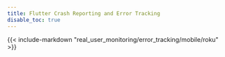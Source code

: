 ```yaml
---
title: Flutter Crash Reporting and Error Tracking
disable_toc: true
---
```


{{< include-markdown "real_user_monitoring/error_tracking/mobile/roku" >}}